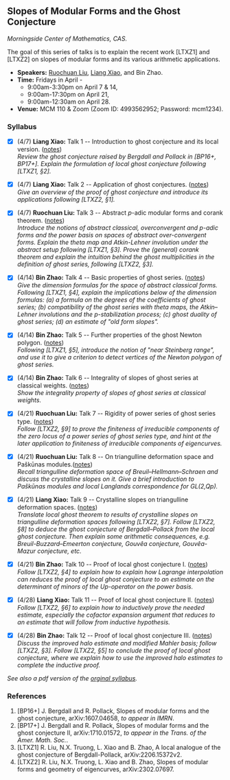 ## Slopes of Modular Forms and the Ghost Conjecture

_Morningside Center of Mathematics, CAS._

The goal of this series of talks is to explain the recent work [LTXZ1] and [LTXZ2] on slopes of modular forms and its various arithmetic applications.

- **Speakers:** [Ruochuan Liu](http://faculty.bicmr.pku.edu.cn/~ruochuan/), [Liang Xiao](https://bicmr.pku.edu.cn/~lxiao/index.htm), and Bin Zhao.
- **Time:** Fridays in April - 
    - 9:00am-3:30pm on April 7 & 14,
    - 9:00am-17:30pm on April 21,
    - 9:00am-12:30am on April 28.
- **Venue:** MCM 110 & Zoom (Zoom ID: 4993562952; Password: mcm1234).

### Syllabus

- [x] (4/7) **Liang Xiao:** Talk 1 -- Introduction to ghost conjecture and its local version. ([notes](././1.pdf)) <br/>
_Review the ghost conjecture raised by Bergdall and Pollack in [BP16+, BP17+]. Explain the formulation of local ghost conjecture following [LTXZ1, §2]._

- [x] (4/7) **Liang Xiao:** Talk 2 -- Application of ghost conjectures. ([notes](././2.pdf)) <br/> 
_Give an overview of the proof of ghost conjecture and introduce its applications following [LTXZ2, §1]._

- [x] (4/7) **Ruochuan Liu:** Talk 3 -- Abstract _p_-adic modular forms and corank theorem. ([notes](././3.pdf)) <br/>
_Introduce the notions of abstract classical, overconvergent and p-adic forms and the power basis on spaces of abstract over-convergent forms. Explain the theta map and Atkin-Lehner involution under the abstract setup following [LTXZ1, §3]. Prove the (general) corank theorem and explain the intuition behind the ghost multiplicities in the definition of ghost series, following [LTXZ2, §3]._

- [x] (4/14) **Bin Zhao:** Talk 4 -- Basic properties of ghost series. ([notes](././4.pdf)) <br/>
_Give the dimension formulas for the space of abstract classical forms. Following [LTXZ1, §4], explain the implications below of the dimension formulas: (a) a formula on the degrees of the coefficients of ghost series; (b) compatibility of the ghost series with theta maps, the Atkin–Lehner involutions and the p-stabilization process; (c) ghost duality of ghost series; (d) an estimate of "old form slopes"._

- [x] (4/14) **Bin Zhao:** Talk 5 -- Further properties of the ghost Newton polygon. ([notes](././5.pdf)) <br/>
_Following [LTXZ1, §5], introduce the notion of "near Steinberg range", and use it to give a criterion to detect vertices of the Newton polygon of ghost series._

- [x] (4/14) **Bin Zhao:** Talk 6 -- Integrality of slopes of ghost series at classical weights. ([notes](././6.pdf)) <br/>
_Show the integrality property of slopes of ghost series at classical weights._

- [x] (4/21) **Ruochuan Liu:** Talk 7 -- Rigidity of power series of ghost series type. ([notes](././7.pdf)) <br/>
_Follow [LTXZ2, §9] to prove the finiteness of irreducible components of the zero locus of a power series of ghost series type, and hint at the later application to finiteness of irreducible components of eigencurves._

- [x] (4/21) **Ruochuan Liu:** Talk 8 -- On triangulline deformation space and Paškūnas modules.([notes](././8.pdf)) <br/>
_Recall triangulline deformation space of Breuil–Hellmann–Schraen and discuss the crystalline slopes on it. Give a brief introduction to Paškūnas modules and local Langlands correspondence for GL(2,Qp)._

- [x] (4/21) **Liang Xiao:** Talk 9 -- Crystalline slopes on triangulline deformation spaces. ([notes](././9.pdf)) <br/>
_Translate local ghost theorem to results of crystalline slopes on triangulline deformation spaces following [LTXZ2, §7]. Follow [LTXZ2, §8] to deduce the ghost conjecture of Bergdall–Pollack from the local ghost conjecture. Then explain some arithmetic consequences, e.g. Breuil-Buzzard–Emeerton conjecture, Gouvêa conjecture, Gouvêa-Mazur conjecture, etc._

- [x] (4/21) **Bin Zhao:** Talk 10 -- Proof of local ghost conjecture I. ([notes](././10.pdf)) <br/>
_Follow [LTXZ2, §4] to explain how to explain how Lagrange interpolation can reduces the proof of local ghost conjecture to an estimate on the determinant of minors of the Up-operator on the power basis._

- [x] (4/28) **Liang Xiao:** Talk 11 -- Proof of local ghost conjecture II. ([notes](././11.pdf)) <br/>
_Follow [LTXZ2, §6] to explain how to inductively prove the needed estimate, especially the cofactor expansion argument that reduces to an estimate that will follow from inductive hypothesis._

- [x] (4/28) **Bin Zhao:** Talk 12 -- Proof of local ghost conjecture III. ([notes](././12.pdf)) <br/>
_Discuss the improved halo estimate and modified Mahler basis; follow [LTXZ2, §3]. Follow [LTXZ2, §5] to conclude the proof of local ghost conjecture, where we explain how to use the improved halo estimates to complete the inductive proof._


_See also a pdf version of the [orginal syllabus](http://www.mcm.ac.cn/events/lectures/202303/W020230414584808204712.pdf)._


### References

1. [BP16+] J. Bergdall and R. Pollack, Slopes of modular forms and the ghost conjecture, arXiv:1607.04658, _to appear in IMRN_.
2. [BP17+] J. Bergdall and R. Pollack, Slopes of modular forms and the ghost conjecture II, arXiv:1710.01572, _to appear in the Trans. of the Amer. Math. Soc._.
3. [LTXZ1] R. Liu, N.X. Truong, L. Xiao and B. Zhao, A local analogue of the ghost conjecture of Bergdall-Pollack, arXiv:2206.15372v2.
4. [LTXZ2] R. Liu, N.X. Truong, L. Xiao and B. Zhao, Slopes of modular forms and geometry of eigencurves, arXiv:2302.07697.
